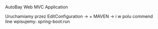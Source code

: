 AutoBay Web MVC Application

Uruchamiamy przez EditConfiguration -> + MAVEN -> i w polu commend line wpisujemy: spring-boot:run
